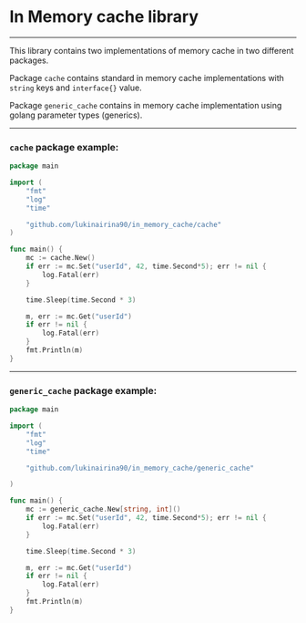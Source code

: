 # In Memory cache library
___

This library contains two implementations of memory cache in two different packages.

Package `cache` contains standard in memory cache implementations with `string` keys and `interface{}` value.

Package `generic_cache` contains in memory cache implementation using golang parameter types (generics).

---

### `cache` package example:

```go
package main

import (
	"fmt"
	"log"
	"time"

	"github.com/lukinairina90/in_memory_cache/cache"
)

func main() {
	mc := cache.New()
	if err := mc.Set("userId", 42, time.Second*5); err != nil {
		log.Fatal(err)
	}

	time.Sleep(time.Second * 3)

	m, err := mc.Get("userId")
	if err != nil {
		log.Fatal(err)
	}
	fmt.Println(m)
}

```

---
### `generic_cache` package example:

```go
package main

import (
	"fmt"
	"log"
	"time"

	"github.com/lukinairina90/in_memory_cache/generic_cache"

)

func main() {
	mc := generic_cache.New[string, int]()
	if err := mc.Set("userId", 42, time.Second*5); err != nil {
		log.Fatal(err)
	}

	time.Sleep(time.Second * 3)

	m, err := mc.Get("userId")
	if err != nil {
		log.Fatal(err)
	}
	fmt.Println(m)
}

```